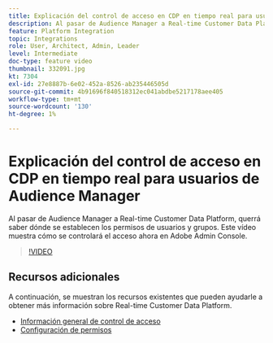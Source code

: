 ```yaml
---
title: Explicación del control de acceso en CDP en tiempo real para usuarios de Audience Manager
description: Al pasar de Audience Manager a Real-time Customer Data Platform, querrá saber dónde se establecen los permisos de usuarios y grupos. Este vídeo muestra cómo se controlará el acceso ahora en Adobe Admin Console.
feature: Platform Integration
topic: Integrations
role: User, Architect, Admin, Leader
level: Intermediate
doc-type: feature video
thumbnail: 332091.jpg
kt: 7304
exl-id: 27e8887b-6e02-452a-8526-ab235446505d
source-git-commit: 4b91696f840518312ec041abdbe5217178aee405
workflow-type: tm+mt
source-wordcount: '130'
ht-degree: 1%

---
```


# Explicación del control de acceso en CDP en tiempo real para usuarios de Audience Manager

Al pasar de Audience Manager a Real-time Customer Data Platform, querrá saber dónde se establecen los permisos de usuarios y grupos. Este vídeo muestra cómo se controlará el acceso ahora en Adobe Admin Console.

>[!VIDEO](https://video.tv.adobe.com/v/332091/?quality=12&learn=on)

## Recursos adicionales

A continuación, se muestran los recursos existentes que pueden ayudarle a obtener más información sobre Real-time Customer Data Platform.

* [Información general de control de acceso](https://experienceleague.adobe.com/docs/experience-platform/access-control/home.html?lang=en#access-control-hierarchy-and-workflow)
* [Configuración de permisos](https://experienceleague.adobe.com/docs/platform-learn/getting-started-for-data-architects-and-data-engineers/configure-permissions.html?lang=en)
